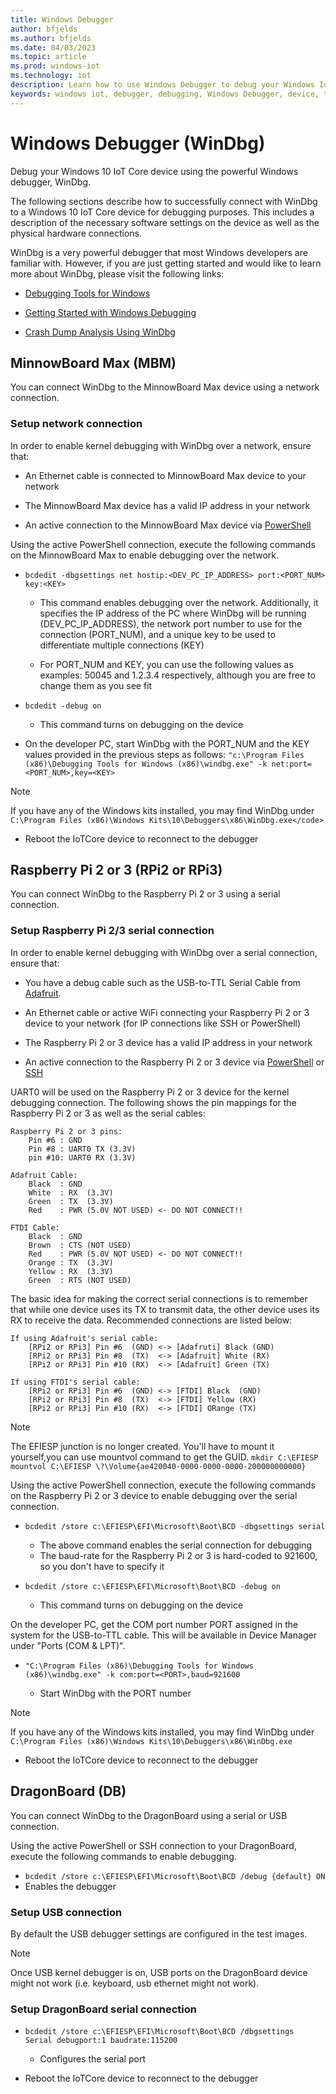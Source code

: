 ```yaml
---
title: Windows Debugger
author: bfjelds
ms.author: bfjelds
ms.date: 04/03/2023
ms.topic: article
ms.prod: windows-iot
ms.technology: iot
description: Learn how to use Windows Debugger to debug your Windows IoT Core device.
keywords: windows iot, debugger, debugging, Windows Debugger, device, tools
---
```


# Windows Debugger (WinDbg)

Debug your Windows 10 IoT Core device using the powerful Windows debugger, WinDbg.

The following sections describe how to successfully connect with WinDbg to a Windows 10 IoT Core device for debugging purposes.  This includes a description of the necessary software settings on the device as well as the physical hardware connections.  

WinDbg is a very powerful debugger that most Windows developers are familiar with.  However, if you are just getting started and would like to learn more about WinDbg, please visit the following links:

* [Debugging Tools for Windows](/windows-hardware/drivers/debugger/)

* [Getting Started with Windows Debugging](/windows-hardware/drivers/debugger/getting-started-with-windows-debugging)

* [Crash Dump Analysis Using WinDbg](/windows-hardware/drivers/debugger/crash-dump-files)

## MinnowBoard Max (MBM)

You can connect WinDbg to the MinnowBoard Max device using a network connection.

### Setup network connection

In order to enable kernel debugging with WinDbg over a network, ensure that:

* An Ethernet cable is connected to MinnowBoard Max device to your network

* The MinnowBoard Max device has a valid IP address in your network

* An active connection to the MinnowBoard Max device via [PowerShell](../connect-your-device/PowerShell.md)

Using the active PowerShell connection, execute the following commands on the MinnowBoard Max to enable debugging over the network.

* `bcdedit -dbgsettings net hostip:<DEV_PC_IP_ADDRESS> port:<PORT_NUM> key:<KEY>`

  * This command enables debugging over the network.  Additionally, it specifies the IP address of the PC where WinDbg will be running (DEV_PC_IP_ADDRESS), the network port number to use for the connection (PORT_NUM), and a unique key to be used to differentiate multiple connections (KEY)

  * For PORT_NUM and KEY, you can use the following values as examples: 50045 and 1.2.3.4 respectively, although you are free to change them as you see fit

* `bcdedit -debug on`

  * This command turns on debugging on the device

* On the developer PC, start WinDbg with the PORT_NUM and the KEY values provided in the previous steps as follows:
  `"c:\Program Files (x86)\Debugging Tools for Windows (x86)\windbg.exe" -k net:port=<PORT_NUM>,key=<KEY>`

> [!NOTE]
> If you have any of the Windows kits installed, you may find WinDbg under
`C:\Program Files (x86)\Windows Kits\10\Debuggers\x86\WinDbg.exe</code>`

* Reboot the IoTCore device to reconnect to the debugger

## Raspberry Pi 2 or 3 (RPi2 or RPi3)

You can connect WinDbg to the Raspberry Pi 2 or 3 using a serial connection.

### Setup Raspberry Pi 2/3 serial connection

In order to enable kernel debugging with WinDbg over a serial connection, ensure that:

* You have a debug cable such as the USB-to-TTL Serial Cable from [Adafruit](https://www.adafruit.com/product/954).

* An Ethernet cable or active WiFi connecting your Raspberry Pi 2 or 3 device to your network (for IP connections like SSH or PowerShell)

* The Raspberry Pi 2 or 3 device has a valid IP address in your network

* An active connection to the Raspberry Pi 2 or 3 device via [PowerShell](../connect-your-device/PowerShell.md) or [SSH](../connect-your-device/SSH.md)

UART0 will be used on the Raspberry Pi 2 or 3 device for the kernel debugging connection.  The following shows the pin mappings for the Raspberry Pi 2 or 3 as well as the serial cables:

```text
Raspberry Pi 2 or 3 pins:
    Pin #6 : GND
    Pin #8 : UART0 TX (3.3V)
    pin #10: UART0 RX (3.3V)

Adafruit Cable:
    Black  : GND
    White  : RX  (3.3V)
    Green  : TX  (3.3V)
    Red    : PWR (5.0V NOT USED) <- DO NOT CONNECT!!

FTDI Cable:
    Black  : GND
    Brown  : CTS (NOT USED)
    Red    : PWR (5.0V NOT USED) <- DO NOT CONNECT!!
    Orange : TX  (3.3V)
    Yellow : RX  (3.3V)
    Green  : RTS (NOT USED)
```

The basic idea for making the correct serial connections is to remember that while one device uses its TX to transmit data, the other device uses its RX to receive the data.  Recommended connections are listed below:

```text
If using Adafruit's serial cable:
    [RPi2 or RPi3] Pin #6  (GND) <-> [Adafruti] Black (GND)
    [RPi2 or RPi3] Pin #8  (TX)  <-> [Adafruit] White (RX)
    [RPi2 or RPi3] Pin #10 (RX)  <-> [Adafruit] Green (TX)

If using FTDI's serial cable:
    [RPi2 or RPi3] Pin #6  (GND) <-> [FTDI] Black  (GND)
    [RPi2 or RPi3] Pin #8  (TX)  <-> [FTDI] Yellow (RX)
    [RPi2 or RPi3] Pin #10 (RX)  <-> [FTDI] ORange (TX)
```

> [!NOTE]
> The EFIESP junction is no longer created. You'll have to mount it yourself,you can use mountvol command to get the GUID.
`mkdir C:\EFIESP`
`mountvol C:\EFIESP \?\Volume{ae420040-0000-0000-0000-200000000000}`

Using the active PowerShell connection, execute the following commands on the Raspberry Pi 2 or 3 device to enable debugging over the serial connection.

* `bcdedit /store c:\EFIESP\EFI\Microsoft\Boot\BCD -dbgsettings serial`

  * The above command enables the serial connection for debugging
  * The baud-rate for the Raspberry Pi 2 or 3 is hard-coded to 921600, so you don't have to specify it

* `bcdedit /store c:\EFIESP\EFI\Microsoft\Boot\BCD -debug on`

  * This command turns on debugging on the device

On the developer PC, get the COM port number PORT assigned in the system for the USB-to-TTL cable. This will be available in Device Manager under "Ports (COM & LPT)".

* `"C:\Program Files (x86)\Debugging Tools for Windows (x86)\windbg.exe" -k com:port=<PORT>,baud=921600`

  * Start WinDbg with the PORT number

> [!NOTE]
> If you have any of the Windows kits installed, you may find WinDbg under
`C:\Program Files (x86)\Windows Kits\10\Debuggers\x86\WinDbg.exe`

* Reboot the IoTCore device to reconnect to the debugger

## DragonBoard (DB)

You can connect WinDbg to the DragonBoard using a serial or USB connection.

Using the active PowerShell or SSH connection to your DragonBoard, execute the following commands to enable debugging.

* `bcdedit /store c:\EFIESP\EFI\Microsoft\Boot\BCD /debug {default} ON`
* Enables the debugger

### Setup USB connection

By default the USB debugger settings are configured in the test images.

> [!NOTE]
> Once USB kernel debugger is on, USB ports on the DragonBoard device might not work (i.e. keyboard, usb ethernet might not work).

### Setup DragonBoard serial connection

* `bcdedit /store c:\EFIESP\EFI\Microsoft\Boot\BCD /dbgsettings  Serial debugport:1 baudrate:115200`
  * Configures the serial port

* Reboot the IoTCore device to reconnect to the debugger
